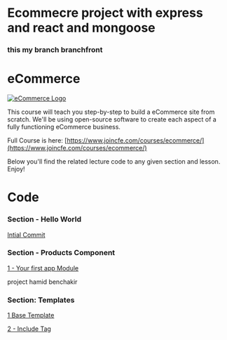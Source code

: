 <h1> Ecommecre project with express and react and mongoose</h1> 
<h3> this my branch branchfront</h3>


# eCommerce

[![eCommerce Logo](https://builtin.com/sites/www.builtin.com/files/styles/og/public/2022-09/ecommerce.png)
](https://www.codingforentrepreneurs.com/courses/ecommerce/)

This course will teach you step-by-step to build a eCommerce site from scratch. We'll be using open-source software to create each aspect of a fully functioning eCommerce business.

Full Course is here: [https://www.joincfe.com/courses/ecommerce/](https://www.joincfe.com/courses/ecommerce/)

Below you'll find the related lecture code to any given section and lesson. Enjoy!


# Code

### Section - Hello World

[Intial Commit](../../tree/0927b316e9cdd8b0db01263b6b429e698d38d57a/)


### Section - Products Component

[1 - Your first app Module](../../tree/ed8ceb52830b762d50bbf44f680255168c6f5530/)


project hamid benchakir


### Section: Templates

[1 Base Template](../../tree/b34bc1692301719be722bb691c1d67df4e98b455/)

[2 - Include Tag](../../tree/12fd4dd9fcd8616b7b71d8c93a60013aa01350d9/)
